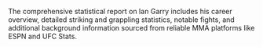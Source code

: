 The comprehensive statistical report on Ian Garry includes his career overview, detailed striking and grappling statistics, notable fights, and additional background information sourced from reliable MMA platforms like ESPN and UFC Stats.